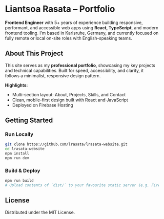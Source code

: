 
# Liantsoa Rasata – Portfolio

**Frontend Engineer** with 5+ years of experience building responsive, performant, and accessible web apps using **React, TypeScript**, and modern frontend tooling. I'm based in Karlsruhe, Germany, and currently focused on fully remote or local on-site roles with English-speaking teams.

## About This Project

This site serves as my **professional portfolio**, showcasing my key projects and technical capabilities. Built for speed, accessibility, and clarity, it follows a minimalist, responsive design pattern.

**Highlights:**
- Multi-section layout: About, Projects, Skills, and Contact
- Clean, mobile-first design built with React and JavaScript
- Deployed on Firebase Hosting

## Getting Started

### Run Locally

```bash
git clone https://github.com/lrasata/lrasata-website.git
cd lrasata-website
npm install
npm run dev
```

### Build & Deploy

```bash
npm run build
# Upload contents of `dist/` to your favourite static server (e.g. Firebase Hosting)
```

## License

Distributed under the MIT License.
